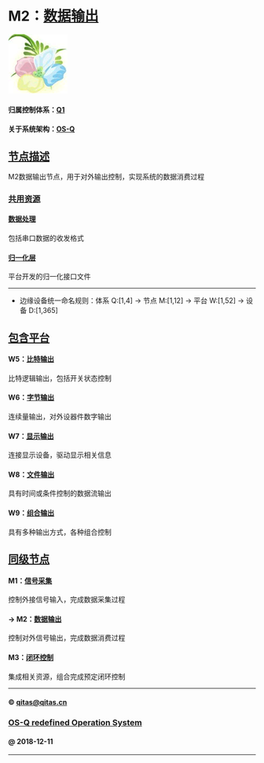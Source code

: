﻿# M2：[数据输出](https://github.com/OS-Q/M2) 

[![sites](OS-Q/OS-Q.png)](http://www.OS-Q.com)

#### 归属控制体系：[Q1](https://github.com/OS-Q/Q1)

#### 关于系统架构：[OS-Q](https://github.com/OS-Q/OS-Q)

## [节点描述](https://github.com/OS-Q/M2/wiki) 

M2数据输出节点，用于对外输出控制，实现系统的数据消费过程

### [共用资源](https://github.com/OS-Q/M2/wiki) 

#### [数据处理](IO/)

包括串口数据的收发格式

#### [归一化层](OS-Q/)

平台开发的归一化接口文件

---

- 边缘设备统一命名规则：体系 Q:[1,4] -> 节点 M:[1,12] -> 平台 W:[1,52] -> 设备 D:[1,365]

## [包含平台](https://github.com/OS-Q/M2/wiki) 

#### W5：[比特输出](https://github.com/OS-Q/W5)

比特逻辑输出，包括开关状态控制

#### W6：[字节输出](https://github.com/OS-Q/W6)

连续量输出，对外设器件数字输出

#### W7：[显示输出](https://github.com/OS-Q/W7)

连接显示设备，驱动显示相关信息

#### W8：[文件输出](https://github.com/OS-Q/W8)

具有时间或条件控制的数据流输出

#### W9：[组合输出](https://github.com/OS-Q/W9)

具有多种输出方式，各种组合控制

## [同级节点](https://github.com/OS-Q/Q1/wiki)

#### M1：[信号采集](https://github.com/OS-Q/M1)

控制外接信号输入，完成数据采集过程

#### -> M2：[数据输出](https://github.com/OS-Q/M2)

控制对外信号输出，完成数据消费过程

#### M3：[闭环控制](https://github.com/OS-Q/M3)

集成相关资源，组合完成预定闭环控制



---

####  © qitas@qitas.cn
###  [OS-Q redefined Operation System](http://www.OS-Q.com)
####  @ 2018-12-11

---